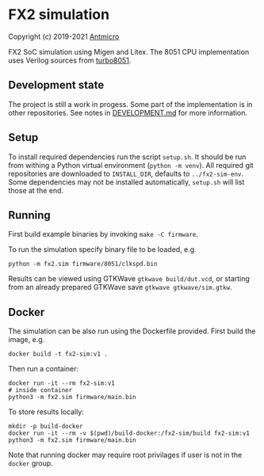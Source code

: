 # FX2 simulation

Copyright (c) 2019-2021 [Antmicro](https://www.antmicro.com)

FX2 SoC simulation using Migen and Litex.
The 8051 CPU implementation uses Verilog sources from [turbo8051](https://github.com/freecores/turbo8051).

## Development state

The project is still a work in progess.
Some part of the implementation is in other repositories.
See notes in [DEVELOPMENT.md](./DEVELOPMENT.md) for more information.

## Setup

To install required dependencies run the script `setup.sh`.
It should be run from withing a Python virtual environment (`python -m venv`).
All required git repositories are downloaded to `INSTALL_DIR`, defaults to `../fx2-sim-env`.
Some dependencies may not be installed automatically, `setup.sh` will list those at the end.

## Running

First build example binaries by invoking `make -C firmware`.

To run the simulation specify binary file to be loaded, e.g.

```
python -m fx2.sim firmware/8051/clkspd.bin
```

Results can be viewed using GTKWave `gtkwave build/dut.vcd`,
or starting from an already prepared GTKWave save `gtkwave gtkwave/sim.gtkw`.

## Docker

The simulation can be also run using the Dockerfile provided.
First build the image, e.g.

```
docker build -t fx2-sim:v1 .
```

Then run a container:

```
docker run -it --rm fx2-sim:v1
# inside container
python3 -m fx2.sim firmware/main.bin
```

To store results locally:

```
mkdir -p build-docker
docker run -it --rm -v $(pwd)/build-docker:/fx2-sim/build fx2-sim:v1 python3 -m fx2.sim firmware/main.bin
```

Note that running docker may require root privilages if user is not in the `docker` group.
